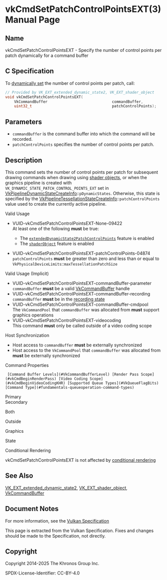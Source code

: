 # vkCmdSetPatchControlPointsEXT(3) Manual Page

## Name

vkCmdSetPatchControlPointsEXT - Specify the number of control points per patch dynamically for a command buffer



## [](#_c_specification)C Specification

To [dynamically set](https://registry.khronos.org/vulkan/specs/latest/html/vkspec.html#pipelines-dynamic-state) the number of control points per patch, call:

```c++
// Provided by VK_EXT_extended_dynamic_state2, VK_EXT_shader_object
void vkCmdSetPatchControlPointsEXT(
    VkCommandBuffer                             commandBuffer,
    uint32_t                                    patchControlPoints);
```

## [](#_parameters)Parameters

- `commandBuffer` is the command buffer into which the command will be recorded.
- `patchControlPoints` specifies the number of control points per patch.

## [](#_description)Description

This command sets the number of control points per patch for subsequent drawing commands when drawing using [shader objects](https://registry.khronos.org/vulkan/specs/latest/html/vkspec.html#shaders-objects), or when the graphics pipeline is created with `VK_DYNAMIC_STATE_PATCH_CONTROL_POINTS_EXT` set in [VkPipelineDynamicStateCreateInfo](https://registry.khronos.org/vulkan/specs/latest/man/html/VkPipelineDynamicStateCreateInfo.html)::`pDynamicStates`. Otherwise, this state is specified by the [VkPipelineTessellationStateCreateInfo](https://registry.khronos.org/vulkan/specs/latest/man/html/VkPipelineTessellationStateCreateInfo.html)::`patchControlPoints` value used to create the currently active pipeline.

Valid Usage

- [](#VUID-vkCmdSetPatchControlPointsEXT-None-09422)VUID-vkCmdSetPatchControlPointsEXT-None-09422  
  At least one of the following **must** be true:
  
  - The [`extendedDynamicState2PatchControlPoints`](#features-extendedDynamicState2PatchControlPoints) feature is enabled
  - The [`shaderObject`](#features-shaderObject) feature is enabled
- [](#VUID-vkCmdSetPatchControlPointsEXT-patchControlPoints-04874)VUID-vkCmdSetPatchControlPointsEXT-patchControlPoints-04874  
  `patchControlPoints` **must** be greater than zero and less than or equal to `VkPhysicalDeviceLimits`::`maxTessellationPatchSize`

Valid Usage (Implicit)

- [](#VUID-vkCmdSetPatchControlPointsEXT-commandBuffer-parameter)VUID-vkCmdSetPatchControlPointsEXT-commandBuffer-parameter  
  `commandBuffer` **must** be a valid [VkCommandBuffer](https://registry.khronos.org/vulkan/specs/latest/man/html/VkCommandBuffer.html) handle
- [](#VUID-vkCmdSetPatchControlPointsEXT-commandBuffer-recording)VUID-vkCmdSetPatchControlPointsEXT-commandBuffer-recording  
  `commandBuffer` **must** be in the [recording state](#commandbuffers-lifecycle)
- [](#VUID-vkCmdSetPatchControlPointsEXT-commandBuffer-cmdpool)VUID-vkCmdSetPatchControlPointsEXT-commandBuffer-cmdpool  
  The `VkCommandPool` that `commandBuffer` was allocated from **must** support graphics operations
- [](#VUID-vkCmdSetPatchControlPointsEXT-videocoding)VUID-vkCmdSetPatchControlPointsEXT-videocoding  
  This command **must** only be called outside of a video coding scope

Host Synchronization

- Host access to `commandBuffer` **must** be externally synchronized
- Host access to the `VkCommandPool` that `commandBuffer` was allocated from **must** be externally synchronized

Command Properties

     [Command Buffer Levels](#VkCommandBufferLevel) [Render Pass Scope](#vkCmdBeginRenderPass) [Video Coding Scope](#vkCmdBeginVideoCodingKHR) [Supported Queue Types](#VkQueueFlagBits) [Command Type](#fundamentals-queueoperation-command-types)

Primary  
Secondary

Both

Outside

Graphics

State

Conditional Rendering

vkCmdSetPatchControlPointsEXT is not affected by [conditional rendering](#drawing-conditional-rendering)

## [](#_see_also)See Also

[VK\_EXT\_extended\_dynamic\_state2](https://registry.khronos.org/vulkan/specs/latest/man/html/VK_EXT_extended_dynamic_state2.html), [VK\_EXT\_shader\_object](https://registry.khronos.org/vulkan/specs/latest/man/html/VK_EXT_shader_object.html), [VkCommandBuffer](https://registry.khronos.org/vulkan/specs/latest/man/html/VkCommandBuffer.html)

## [](#_document_notes)Document Notes

For more information, see the [Vulkan Specification](https://registry.khronos.org/vulkan/specs/latest/html/vkspec.html#vkCmdSetPatchControlPointsEXT)

This page is extracted from the Vulkan Specification. Fixes and changes should be made to the Specification, not directly.

## [](#_copyright)Copyright

Copyright 2014-2025 The Khronos Group Inc.

SPDX-License-Identifier: CC-BY-4.0